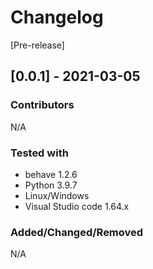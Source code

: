 # Changelog

[Pre-release]

## [0.0.1] - 2021-03-05

### Contributors

N/A

### Tested with

- behave 1.2.6
- Python 3.9.7
- Linux/Windows
- Visual Studio code 1.64.x

### Added/Changed/Removed

N/A